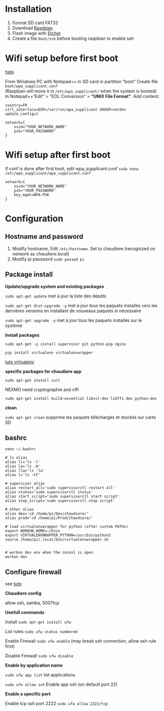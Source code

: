 
# Installation
1. Format SD card FAT32
2. Download [Raspbian](https://www.raspberrypi.org/downloads/raspbian/)
3. Flash image with [Etcher](https://www.balena.io/etcher/)
4. Create a file `boot/ssh` before booting raspbian to enable ssh

# Wifi setup before first boot
[help](https://howchoo.com/g/ndy1zte2yjn/how-to-set-up-wifi-on-your-raspberry-pi-without-ethernet)

From Windows PC with Notepad++ in SD card in partition “boot”
Create file `boot/wpa_supplicant.conf`  
(Raspbian will move it in `/etc/wpa_supplicant/` when the system is booted)
In Notepad++“Edit” > “EOL Conversion” > **“UNIX File Format”**.
Add content:
```shell
country=FR
ctrl_interface=DIR=/var/run/wpa_supplicant GROUP=netdev
update_config=1

network={
    ssid="YOUR_NETWORK_NAME"
    psk="YOUR_PASSWORD"
}
```

# Wifi setup after first boot
If conf is done after first boot, edit wpa_supplicant.conf
`sudo nano /etc/wpa_supplicant/wpa_supplicant.conf`
```shell
network={
    ssid="YOUR_NETWORK_NAME"
    psk="YOUR_PASSWORD"
    key_mgmt=WPA-PSK
}
```

# Configuration
## Hostname and password
1.  Modify hostname, Edit `/etc/hostname`. Set to chaudiere (recognized on network as *chaudiere.local*)
2.  Modify pi password `sudo passwd pi`
 
## Package install
**Update/upgrade system and existing packages**

`sudo apt-get update` met à jour la liste des dépôts

`sudo apt-get dist-upgrade -y` met à jour tous les paquets installés vers les dernières versions en installant de nouveaux paquets si nécessaire

`sudo apt-get upgrade -y` met à jour tous les paquets installés sur le système

**Install packages**

`sudo apt-get -y install supervisor git python-pip nginx`

`pip install virtualenv virtualenvwrapper`

[tuto virtualenv](https://virtualenvwrapper.readthedocs.io/en/latest/install.html)

**specific packages for chaudiere app**

`sudo apt-get install curl`

NEXMO need cryptographie and cffi

`sudo apt-get install build-essential libssl-dev libffi-dev python-dev`

**clean**

`sudo apt-get clean` supprime les paquets téléchargés et stockés sur carte SD


## bashrc
`nano ~/.bashrc`
```shell
# ls alias
alias ll='ls -l'
alias la='ls -A'
alias lla='ls -la'
alias l='ls -CF'

# supervisor alias
alias restart_all='sudo supervisorctl restart all'
alias status='sudo supervisorctl status'
alias start_script='sudo supervisorctl start script'
alias stop_script='sudo supervisorctl stop script'

# other alias
alias dev='cd /home/pi/Dev/chaudiere/'
alias prod='cd /home/pi/Prod/chaudiere/'

# load virtualenvwrapper for python (after custom PATHs)
export WORKON_HOME=~/Envs
export VIRTUALENVWRAPPER_PYTHON=/usr/bin/python3
source /home/pi/.local/bin/virtualenvwrapper.sh


# workon dev env when the consol is open 
workon dev
```

## Configure firewall
see [tuto](https://www.tecmint.com/setup-ufw-firewall-on-ubuntu-and-debian/)

**Chaudiere config**

allow ssh, samba, 5007tcp

**Usefull commands**

Install `sudo apt-get install ufw`

List rules `sudo ufw status numbered`

Enable Firewall `sudo ufw enable` (may break ssh connection, allow ssh rule first)

Disable Firewall `sudo ufw disable`

**Enable by application name**

`sudo ufw app list` list applications

`sudo ufw allow ssh` Enable app ssh (on default port 22)

**Enable a specific port**

Enable tcp ssh port 2222 `sudo ufw allow 2222/tcp`

